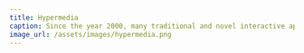 ```yaml
---
title: Hypermedia
caption: Since the year 2000, many traditional and novel interactive applications have moved from the desktop to the World Wide Web, which has demonstrated an incredible ability to adapt to various application domains, such as productivity, communication, and entertainment.
image_url: /assets/images/hypermedia.png
---
```

